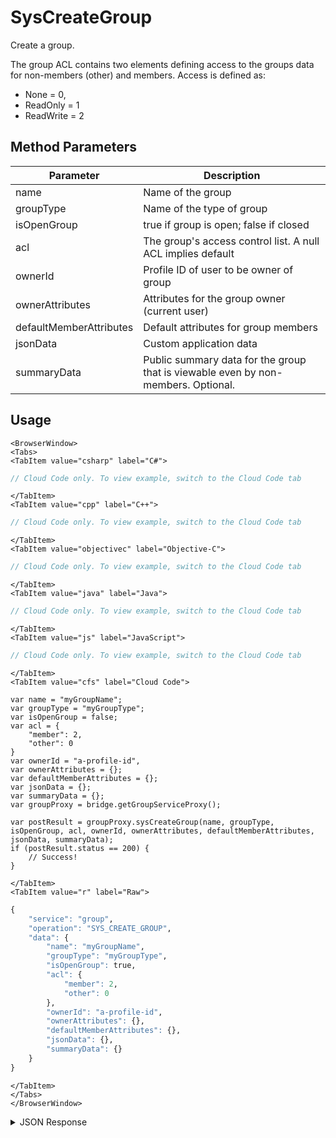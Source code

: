 # SysCreateGroup

Create a group.

The group ACL contains two elements defining access to the groups data for non-members (other) and members. Access is defined as:

- None = 0,
- ReadOnly = 1
- ReadWrite = 2

<PartialServop service_name="group" operation_name="SYS_CREATE_GROUP" />

## Method Parameters
Parameter | Description
--------- | -----------
name | Name of the group
groupType | Name of the type of group
isOpenGroup | true if group is open; false if closed
acl | The group's access control list. A null ACL implies default
ownerId | Profile ID of user to be owner of group
ownerAttributes | Attributes for the group owner (current user)
defaultMemberAttributes | Default attributes for group members
jsonData | Custom application data
summaryData | Public summary data for the group that is viewable even by non-members. Optional.

## Usage

```mdx-code-block
<BrowserWindow>
<Tabs>
<TabItem value="csharp" label="C#">
```

```csharp
// Cloud Code only. To view example, switch to the Cloud Code tab
```

```mdx-code-block
</TabItem>
<TabItem value="cpp" label="C++">
```

```cpp
// Cloud Code only. To view example, switch to the Cloud Code tab
```

```mdx-code-block
</TabItem>
<TabItem value="objectivec" label="Objective-C">
```

```objectivec
// Cloud Code only. To view example, switch to the Cloud Code tab
```

```mdx-code-block
</TabItem>
<TabItem value="java" label="Java">
```

```java
// Cloud Code only. To view example, switch to the Cloud Code tab
```

```mdx-code-block
</TabItem>
<TabItem value="js" label="JavaScript">
```

```javascript
// Cloud Code only. To view example, switch to the Cloud Code tab
```

```mdx-code-block
</TabItem>
<TabItem value="cfs" label="Cloud Code">
```

```cfscript
var name = "myGroupName";
var groupType = "myGroupType";
var isOpenGroup = false;
var acl = {
    "member": 2,
    "other": 0
}
var ownerId = "a-profile-id",
var ownerAttributes = {};
var defaultMemberAttributes = {};
var jsonData = {};
var summaryData = {};
var groupProxy = bridge.getGroupServiceProxy();

var postResult = groupProxy.sysCreateGroup(name, groupType, isOpenGroup, acl, ownerId, ownerAttributes, defaultMemberAttributes, jsonData, summaryData);
if (postResult.status == 200) {
    // Success!
}
```

```mdx-code-block
</TabItem>
<TabItem value="r" label="Raw">
```

```r
{
	"service": "group",
	"operation": "SYS_CREATE_GROUP",
	"data": {
		"name": "myGroupName",
		"groupType": "myGroupType",
		"isOpenGroup": true,
		"acl": {
			"member": 2,
			"other": 0
        },
        "ownerId": "a-profile-id",
		"ownerAttributes": {},
		"defaultMemberAttributes": {},
        "jsonData": {},
        "summaryData": {}
	}
}
```

```mdx-code-block
</TabItem>
</Tabs>
</BrowserWindow>
```

<details>
<summary>JSON Response</summary>

```json
{
  "data": {
    "gameId": "23782",
    "groupId": "1c532e52-6a6c-4a34-bcad-a133a0448480",
    "ownerId": "7f06ee4d-bc40-48ea-aa27-d3b73059491b",
    "name": "groupName",
    "groupType": "group1",
    "createdAt": 1602706932034,
    "updatedAt": 1602706932034,
    "members": {
      "7f06ee4d-bc40-48ea-aa27-d3b73059491b": {
        "role": "OWNER",
        "attributes": {}
      }
    },
    "pendingMembers": {},
    "version": 1,
    "summaryData": {},
    "isOpenGroup": true,
    "defaultMemberAttributes": {},
    "memberCount": 1,
    "invitedPendingMemberCount": 0,
    "requestingPendingMemberCount": 0,
    "acl": {
      "member": 2,
      "other": 0
    }
  },
  "status": 200
}
```
</details>

